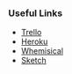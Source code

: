 ### Useful Links

- [Trello](https://trello.com/b/Ufl8eVM1/yam-dev)
- [Heroku](#)
- [Whemisical](https://whimsical.com/MTz4JKuQPNuku4yVofFFSC)
- [Sketch](#)
